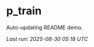 # p_train

Auto-updating README demo.

<!--START_SECTION:status-->
_Last run: 2025-08-30 05:18 UTC_
<!--END_SECTION:status-->








































































































































































































































